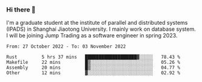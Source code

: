 ### Hi there 👋

I'm a graduate student at the institute of parallel and distributed systems (IPADS) in Shanghai Jiaotong University. I mainly work on database system. I will be joining Jump Trading as a software engineer in spring 2023.

<!--START_SECTION:waka-->

```text
From: 27 October 2022 - To: 03 November 2022

Rust         5 hrs 37 mins   ███████████████████▓░░░░░   78.43 %
Makefile     22 mins         █▒░░░░░░░░░░░░░░░░░░░░░░░   05.26 %
Assembly     20 mins         █▒░░░░░░░░░░░░░░░░░░░░░░░   04.77 %
Other        12 mins         ▓░░░░░░░░░░░░░░░░░░░░░░░░   02.92 %
```

<!--END_SECTION:waka-->

<!--
**yqmmm/yqmmm** is a ✨ _special_ ✨ repository because its `README.md` (this file) appears on your GitHub profile.

Here are some ideas to get you started:

- 🔭 I’m currently working on ...
- 🌱 I’m currently learning ...
- 👯 I’m looking to collaborate on ...
- 🤔 I’m looking for help with ...
- 💬 Ask me about ...
- 📫 How to reach me: ...
- 😄 Pronouns: ...
- ⚡ Fun fact: ...
-->
